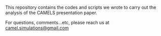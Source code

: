 This repository contains the codes and scripts we wrote to carry out the analysis of the CAMELS presentation paper.

For questions, comments...etc, please reach us at camel.simulations@gmail.com